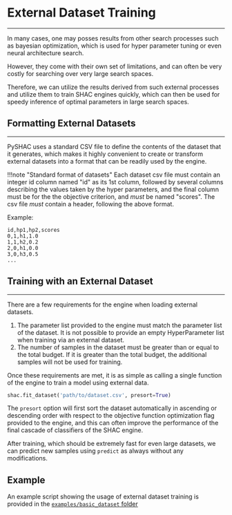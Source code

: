 # External Dataset Training
-----

In many cases, one may posses results from other search processes such as bayesian optimization, which is used for
hyper parameter tuning or even neural architecture search.

However, they come with their own set of limitations, and can often be very costly for searching over
very large search spaces.

Therefore, we can utilize the results derived from such external processes and utilize them to train
SHAC engines quickly, which can then be used for speedy inference of optimal parameters in large search
spaces.

## Formatting External Datasets
-----

PySHAC uses a standard CSV file to define the contents of the dataset that it generates, which makes it highly
convenient to create or transform external datasets into a format that can be readily used by the engine.

!!!note "Standard format of datasets"
    Each dataset csv file must contain an integer id column named "id"
    as its 1st column, followed by several columns describing the values
    taken by the hyper parameters, and the final column must be for
    the the objective criterion, and *must* be named "scores".
    The csv file *must* contain a header, following the above format.

Example:

    id,hp1,hp2,scores
    0,1,h1,1.0
    1,1,h2,0.2
    2,0,h1,0.0
    3,0,h3,0.5
    ...

## Training with an External Dataset
-----

There are a few requirements for the engine when loading external datasets.

1) The parameter list provided to the engine must match the parameter list of the dataset. It is not
possible to provide an empty HyperParameter list when training via an external dataset.
2) The number of samples in the dataset must be greater than or equal to the total budget. If it is
greater than the total budget, the additional samples will not be used for training.

Once these requirements are met, it is as simple as calling a single function of the engine to
train a model using external data.

```python
shac.fit_dataset('path/to/dataset.csv', presort=True)
```

The `presort` option will first sort the dataset automatically in ascending or descending order with respect to
the objective function optimization flag provided to the engine, and this can often improve the performance
of the final cascade of classifiers of the SHAC engine.

After training, which should be extremely fast for even large datasets, we can predict new samples using
`predict` as always without any modifications.

## Example

An example script showing the usage of external dataset training is provided in the [`examples/basic_dataset` folder](https://github.com/titu1994/pyshac/tree/master/examples/basic_dataset)